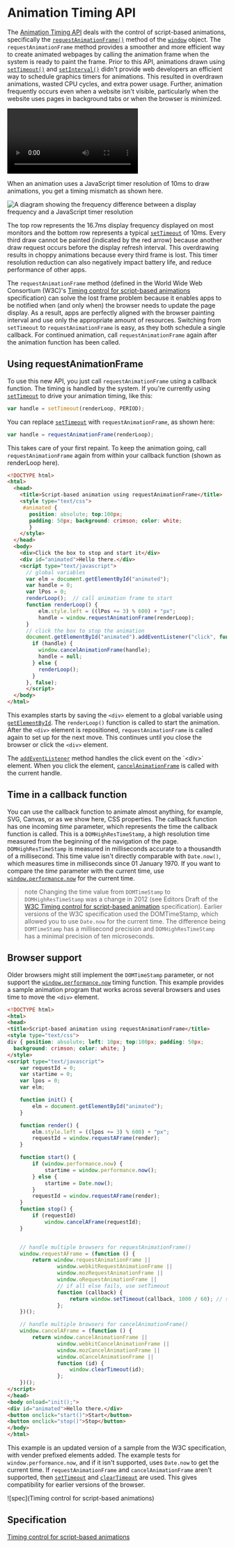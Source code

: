 # Animation Timing API

The [Animation Timing API](https://msdn.microsoft.com/library/hh772738(v=vs.85).aspx) deals with the control of script-based animations, specifically the [`requestAnimationFrame()`](https://msdn.microsoft.com/library/hh773174(v=vs.85).aspx) method of the [`window`](https://msdn.microsoft.com/library/ms535873(v=vs.85).aspx) object. The `requestAnimationFrame` method provides a smoother and more efficient way to create animated webpages by calling the animation frame when the system is ready to paint the frame. Prior to this API, animations drawn using [`setTimeout()`](https://msdn.microsoft.com/library/ms536753(v=vs.85).aspxd) and [`setInterval()`](https://msdn.microsoft.com/library/ms536749(v=vs.85).aspx) didn't provide web developers an efficient way to schedule graphics timers for animations. This resulted in overdrawn animations, wasted CPU cycles, and extra power usage. Further, animation frequently occurs even when a website isn't visible, particularly when the website uses pages in background tabs or when the browser is minimized.

![video](../../media/animationTiming.mp4,../../media/animationTiming.webm)

When an animation uses a JavaScript timer resolution of 10ms to draw animations, you get a timing mismatch as shown here.

![A diagram showing the frequency difference between a display frequency and a JavaScript timer resolution](../../media/ie10devguide_ppb4_9perf_image1.png)

The top row represents the 16.7ms display frequency displayed on most monitors and the bottom row represents a typical [`setTimeout`](http://go.microsoft.com/fwlink/p/?LinkID=233102) of 10ms. Every third draw cannot be painted (indicated by the red arrow) because another draw request occurs before the display refresh interval. This overdrawing results in choppy animations because every third frame is lost. This timer resolution reduction can also negatively impact battery life, and reduce performance of other apps.

The `requestAnimationFrame` method (defined in the World Wide Web Consortium (W3C)'s [Timing control for script-based animations](http://go.microsoft.com/fwlink/p/?LinkID=229562) specification) can solve the lost frame problem because it enables apps to be notified when (and only when) the browser needs to update the page display. As a result, apps are perfectly aligned with the browser painting interval and use only the appropriate amount of resources. Switching from `setTimeout` to `requestAnimationFrame` is easy, as they both schedule a single callback. For continued animation, call `requestAnimationFrame` again after the animation function has been called.

## Using requestAnimationFrame


To use this new API, you just call `requestAnimationFrame` using a callback function. The timing is handled by the system. If you're currently using [`setTimeout`](https://msdn.microsoft.com/library/ms536753) to drive your animation timing, like this:

```js
var handle = setTimeout(renderLoop, PERIOD);
```

You can replace [`setTimeout`](http://go.microsoft.com/fwlink/p/?LinkID=233102) with `requestAnimationFrame`, as shown here:

```js
var handle = requestAnimationFrame(renderLoop);
```

This takes care of your first repaint. To keep the animation going, call `requestAnimationFrame` again from within your callback function (shown as renderLoop here).

```html
<!DOCTYPE html>
<html>
  <head>
    <title>Script-based animation using requestAnimationFrame</title>
    <style type="text/css">
     #animated {
       position: absolute; top:100px;
       padding: 50px; background: crimson; color: white;
       }
    </style>
  </head>
  <body>
    <div>Click the box to stop and start it</div>
    <div id="animated">Hello there.</div>
    <script type="text/javascript">
      // global variables
      var elm = document.getElementById("animated");
      var handle = 0;
      var lPos = 0;
      renderLoop();  // call animation frame to start
      function renderLoop() {
          elm.style.left = ((lPos += 3) % 600) + "px";
          handle = window.requestAnimationFrame(renderLoop);
      }
      // click the box to stop the animation
      document.getElementById("animated").addEventListener("click", function () {
        if (handle) {
          window.cancelAnimationFrame(handle);
          handle = null;
        } else {
          renderLoop();
        }
      }, false);
      </script>
  </body>
</html>
```

This examples starts by saving the `<div>` element to a global variable using [`getElementById`](https://msdn.microsoft.com/library/ms536437(v=vs.85).aspx). The `renderLoop()` function is called to start the animation. After the `<div>` element is repositioned, `requestAnimationFrame` is called again to set up for the next move. This continues until you close the browser or click the `<div>` element.

The [`addEventListener`](https://msdn.microsoft.com/library/ff975245(v=vs.85).aspx) method handles the click event on the `<div>` element. When you click the element, [`cancelAnimationFrame`](https://msdn.microsoft.com/library/hh773172(v=vs.85).aspx) is called with the current handle.

## Time in a callback function

You can use the callback function to animate almost anything, for example, SVG, Canvas, or as we show here, CSS properties. The callback function has one incoming *time* parameter, which represents the time the callback function is called. This is a `DOMHighResTimeStamp`, a high resolution time measured from the beginning of the navigation of the page. `DOMHighResTimeStamp` is measured in milliseconds accurate to a thousandth of a millisecond. This time value isn't directly comparable with `Date.now()`, which measures time in milliseconds since 01 January 1970. If you want to compare the *time* parameter with the current time, use [`window.performance.now`](https://msdn.microsoft.com/library/hh973355(v=vs.85).aspx) for the current time.

>note Changing the time value from `DOMTimeStamp` to `DOMHighResTimeStamp` was a change in 2012 (see Editors Draft of the [W3C Timing control for script-based animation](http://go.microsoft.com/fwlink/p/?LinkID=229562) specification). Earlier versions of the W3C specification used the DOMTimeStamp, which allowed you to use `Date.now` for the current time. The difference being `DOMTimeStamp` has a millisecond precision and `DOMHighResTimeStamp` has a minimal precision of ten microseconds.

## Browser support

Older browsers might still implement the `DOMTimeStamp` parameter, or not support the [`window.performance.now`](https://msdn.microsoft.com/library/hh973355(v=vs.85).aspx) timing function. This example provides a sample animation program that works across several browsers and uses time to move the `<div>` element.

```html
<!DOCTYPE html>
<html>
<head>
<title>Script-based animation using requestAnimationFrame</title>
<style type="text/css">
div { position: absolute; left: 10px; top:100px; padding: 50px;
  background: crimson; color: white; }
</style>
<script type="text/javascript">
    var requestId = 0;
    var startime = 0;
    var lpos = 0;
    var elm;

    function init() {
        elm = document.getElementById("animated");
    }

    function render() {
        elm.style.left = ((lpos += 3) % 600) + "px";
        requestId = window.requestAFrame(render);
    }

    function start() {
        if (window.performance.now) {
            startime = window.performance.now();
        } else {
            startime = Date.now();
        }
        requestId = window.requestAFrame(render);
    }
    function stop() {
        if (requestId)
            window.cancelAFrame(requestId);        
    }


    // handle multiple browsers for requestAnimationFrame()
    window.requestAFrame = (function () {
        return window.requestAnimationFrame ||
                window.webkitRequestAnimationFrame ||
                window.mozRequestAnimationFrame ||
                window.oRequestAnimationFrame ||
                // if all else fails, use setTimeout
                function (callback) {
                    return window.setTimeout(callback, 1000 / 60); // shoot for 60 fps
                };
    })();

    // handle multiple browsers for cancelAnimationFrame()
    window.cancelAFrame = (function () {
        return window.cancelAnimationFrame ||
                window.webkitCancelAnimationFrame ||
                window.mozCancelAnimationFrame ||
                window.oCancelAnimationFrame ||
                function (id) {
                    window.clearTimeout(id);
                };
    })();
</script>
</head>
<body onload="init();">
<div id="animated">Hello there.</div>
<button onclick="start()">Start</button>
<button onclick="stop()">Stop</button>
</body>
</html>
```

This example is an updated version of a sample from the W3C specification, with vender prefixed elements added. The example tests for `window.performance.now`, and if it isn't supported, uses `Date.now` to get the current time. If `requestAnimationFrame` and `cancelAnimationFrame` aren't supported, then [`setTimeout`](https://msdn.microsoft.com/library/ms536753(v=vs.85).aspx) and [`clearTimeout`](https://msdn.microsoft.com/library/ms536357(v=vs.85).aspx) are used. This gives compatibility for earlier versions of the browser.

![spec](Timing control for script-based animations)

## Specification

[Timing control for script-based animations](https://www.w3.org/TR/animation-timing/)
